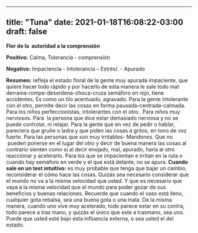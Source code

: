 
---
title: "Tuna"
date: 2021-01-18T16:08:22-03:00
draft: false
--- 
        

 

 





**Flor de la  autoridad a la comprensión** 


**Positivo:**  Calma,
 Tolerancia - comprensión


**Negativo:** 
 Impaciencia - Intolerancia – Estrés/. - Apurado
 


**Resumen:** refleja el estado floral de la gente muy apurada
 impaciente, que quiere hacer todo rápido y por hacerlo de esta manera le sale
 todo mal: derrama-rompe-desordena-choca-cruza semáforo en rojo, tiene
 accidentes. Es como un tilo acentuado, agravado.
 Para la gente intolerante con el otro, permite
 decir las cosas en forma pausada-centrada-calmada.
Para los niños perfeccionistas,
 intolerantes con el otro.  Para niños muy
 nerviosos.
Para  la persona que dice estar demasiado nerviosa
 y no se puede controlar, ni relajar.
Para la gente que en vez de pedir
 o hablar, pareciera que gruñe o ladra y que piden las cosas a gritos, en tono
 de voz fuerte.
Para las personas que son muy
 irritables- Mandones. Que no  pueden
 ponerse en el lugar del otro y decir de buena manera las cosas al contrario
 sienten como si al decir enojado, mal, apurado, haría al otro reaccionar y
 acelerarlo.
Para los que se impacientan e
 irritan en la ruta o cuando hay semáforo en verde y el que está delante, no se
 apura.
**Cuando
 sale en un test intuitivo:** es muy probable que tenga que bajar un
 cambio, reconsiderar el cómo hace las cosas.
Quizás sea necesario
 considerar que el mundo no va a la misma velocidad que usted. Y que es
 necesario que vaya a la misma velocidad que el mundo para poder gozar de sus
 beneficios y buenas relaciones.
Recuerde que cuando
 el vaso está lleno, cualquier gota rebalsa, sea una buena gota o una mala. De
 la misma manera, cuando uno vive muy acelerado, todo parece estar en su contra,
 todo parece a tras mano, y quizás el único que este a trasmano, sea uno.
Puede que usted esté
 bajo esta influencia externa, o sea usted el del estado.




